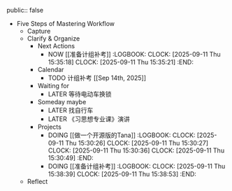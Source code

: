 public:: false

- Five Steps of Mastering Workflow
	- Capture
	- Clarify & Organize
		- Next Actions
			- NOW [[准备计组补考]]
			  :LOGBOOK:
			  CLOCK: [2025-09-11 Thu 15:35:18]
			  CLOCK: [2025-09-11 Thu 15:35:21]
			  :END:
		- Calendar
			- TODO 计组补考 [[Sep 14th, 2025]]
		- Waiting for
			- LATER 等待电动车换锁
		- Someday maybe
			- LATER 找自行车
			- LATER 《习思想专业课》演讲
		- Projects
			- DOING [[做一个开源版的Tana]]
			  :LOGBOOK:
			  CLOCK: [2025-09-11 Thu 15:30:26]
			  CLOCK: [2025-09-11 Thu 15:30:27]
			  CLOCK: [2025-09-11 Thu 15:30:36]
			  CLOCK: [2025-09-11 Thu 15:30:49]
			  :END:
			- DOING [[准备计组补考]]
			  :LOGBOOK:
			  CLOCK: [2025-09-11 Thu 15:38:39]
			  CLOCK: [2025-09-11 Thu 15:38:53]
			  :END:
	- Reflect